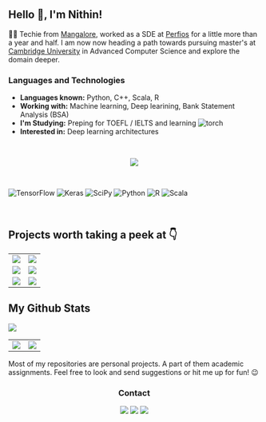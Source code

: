 
## Hello 👋, I'm Nithin!

👨‍💻 Techie from [Mangalore](https://maps.app.goo.gl/w9ZyAdK6rTaXvmh58), worked as a SDE at [Perfios](perfios.com) for a little more than a year and half. I am now now heading a path towards pursuing master's at [Cambridge University](https://www.cst.cam.ac.uk) in Advanced Computer Science and explore the domain deeper.

### Languages and Technologies
- **Languages known:** Python, C++, Scala, R
- **Working with:** Machine learning, Deep learining, Bank Statement Analysis (BSA)
- **I'm Studying:** Preping for TOEFL / IELTS and learning ![torch](https://img.shields.io/badge/PyTorch-white?logo=pytorch)
- **Interested in:** Deep learning architectures

&nbsp;

<div align="center">
  <a href="https://github.com/nithin-sudarsan">
      <img src="https://github-stats-alpha.vercel.app/api?username=nithin-sudarsan&cc=22272e&tc=37BCF6&ic=fff&bc=0000">
  </a>
</div>

&nbsp;

![TensorFlow](https://img.shields.io/badge/TensorFlow-%23FF6F00.svg?style=for-the-badge&logo=TensorFlow&logoColor=white)
![Keras](https://img.shields.io/badge/Keras-%23D00000.svg?style=for-the-badge&logo=Keras&logoColor=white)
![SciPy](https://img.shields.io/badge/SciPy-%230C55A5.svg?style=for-the-badge&logo=scipy&logoColor=%white)
![Python](https://img.shields.io/badge/python-3670A0?style=for-the-badge&logo=python&logoColor=ffdd54)
![R](https://img.shields.io/badge/r-%23276DC3.svg?style=for-the-badge&logo=r&logoColor=white)
![Scala](https://img.shields.io/badge/scala-%23DC322F.svg?style=for-the-badge&logo=scala&logoColor=white)

&nbsp;

## Projects worth taking a peek at 👇
<table align="center">
  <tr>
    <td>
      <a href="https://github.com/nithin-sudarsan/Javelin-throw-analysis"><img src="https://github-readme-stats.vercel.app/api/pin/?username=nithin-sudarsan&repo=Javelin-throw-analysis&bg_color=23282E&text_color=9f9f9f" /></a>
    </td>
    <td>
      <a href="https://github.com/nithin-sudarsan/Convolutional-neural-network"><img src="https://github-readme-stats.vercel.app/api/pin/?username=nithin-sudarsan&repo=convolutional-neural-network&bg_color=23282E&text_color=9f9f9f" /></a>
    </td>
  </tr>
  <tr>
    <td>
      <a href="https://github.com/nithin-sudarsan/Linear-Regression-from-scratch"><img src="https://github-readme-stats.vercel.app/api/pin/?username=nithin-sudarsan&repo=Linear-Regression-from-scratch&bg_color=23282E&text_color=9f9f9f" /></a>
    </td>
    <td>
      <a href="https://github.com/nithin-sudarsan/patient-monitoring-system"><img src="https://github-readme-stats.vercel.app/api/pin/?username=nithin-sudarsan&repo=patient-monitoring-system&bg_color=23282E&text_color=9f9f9f" /></a>
    </td>
  </tr>
  <tr>
    <td>
      <a href="https://github.com/nithin-sudarsan/api-plyground"><img src="https://github-readme-stats.vercel.app/api/pin/?username=nithin-sudarsan&repo=api-playground&bg_color=23282E&text_color=9f9f9f" /></a>
    </td>
    <td>
      <a href="https://github.com/nithin-sudarsan/Data-Mapper"><img src="https://github-readme-stats.vercel.app/api/pin/?username=nithin-sudarsan&repo=Data-mapper&bg_color=23282E&text_color=9f9f9f" /></a>
    </td>
  </tr>
</table>


<div>
<h2>My Github Stats</h2>
<a href="https://github.com/nithin-sudarsan">
<img src="https://github-profile-summary-cards.vercel.app/api/cards/profile-details?username=nithin-sudarsan&theme=dracula">
</a>
<table>
  <tr>
    <td>
      <a href="https://github.com/nithin-sudarsan">
      <img src="https://github-profile-summary-cards.vercel.app/api/cards/repos-per-language?username=nithin-sudarsan&theme=dracula">
      </a>
    </td>
    <td>
      <a href="https://github.com/nithin-sudarsan">
      <img src="https://github-profile-summary-cards.vercel.app/api/cards/most-commit-language?username=nithin-sudarsan&theme=dracula">
      </a>
    </td>
  </tr>
</table>

Most of my repositories are personal projects. A part of them academic assignments. Feel free to look and send suggestions or hit me up for fun! 😉
<br>

<h3 align="center"> Contact</h3>

<div align="center">
    
<p align="center">
  <a href = "https://www.linkedin.com/in/nithin-sudarsan"><img src="https://img.icons8.com/fluent/48/000000/linkedin.png"/></a>
<a href = "https://twitter.com/Nithin_016"><img src="https://img.icons8.com/fluent/48/000000/twitter.png"/></a>
<a href = "mailto:nithinsudarsan740@gmailcom"><img src="https://img.icons8.com/external-those-icons-lineal-color-those-icons/2x/external-Gmail-logos-and-brands-those-icons-lineal-color-those-icons.png"/></a>
</p>

</div>
</div>
